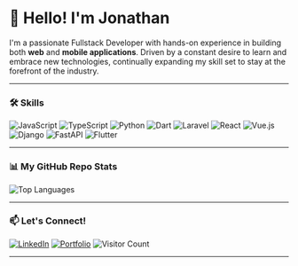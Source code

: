 # 👋 Hello! I'm Jonathan

I'm a passionate Fullstack Developer with hands-on experience in building both **web** and **mobile applications**. Driven by a constant desire to learn and embrace new technologies, continually expanding my skill set to stay at the forefront of the industry.

---

### 🛠️ Skills
<p align="left">
  <img src="https://img.shields.io/badge/JavaScript-F7DF1E?style=for-the-badge&logo=javascript&logoColor=black" alt="JavaScript" />
  <img src="https://img.shields.io/badge/TypeScript-007ACC?style=for-the-badge&logo=typescript&logoColor=white" alt="TypeScript" />
  <img src="https://img.shields.io/badge/Python-3776AB?style=for-the-badge&logo=python&logoColor=white" alt="Python" />
  <img src="https://img.shields.io/badge/Dart-0175C2?style=for-the-badge&logo=dart&logoColor=white" alt="Dart" />
  <img src="https://img.shields.io/badge/Laravel-FF2D20?style=for-the-badge&logo=laravel&logoColor=white" alt="Laravel" />
  <img src="https://img.shields.io/badge/React-61DAFB?style=for-the-badge&logo=react&logoColor=black" alt="React" />
  <img src="https://img.shields.io/badge/Vue.js-4FC08D?style=for-the-badge&logo=vue-dot-js&logoColor=white" alt="Vue.js" />
  <img src="https://img.shields.io/badge/Django-092E20?style=for-the-badge&logo=django&logoColor=white" alt="Django" />
  <img src="https://img.shields.io/badge/FastAPI-009688?style=for-the-badge&logo=fastapi&logoColor=white" alt="FastAPI" />  
  <img src="https://img.shields.io/badge/Flutter-02569B?style=for-the-badge&logo=flutter&logoColor=white" alt="Flutter" />
</p>

---

### 📊 My GitHub Repo Stats
![Top Languages](https://github-readme-stats.vercel.app/api/top-langs/?username=JaceJS&layout=compact&theme=radical)

---

### 📫 Let's Connect!
[![LinkedIn](https://img.shields.io/badge/LinkedIn-Connect-blue?logo=linkedin)](https://www.linkedin.com/in/jonathansalendah)
[![Portfolio](https://img.shields.io/badge/Portfolio-Visit-lightgrey)](https://jonathan-salendah.vercel.app/)
![Visitor Count](https://hits.dwyl.com/JaceJS/JaceJS.svg)

---


